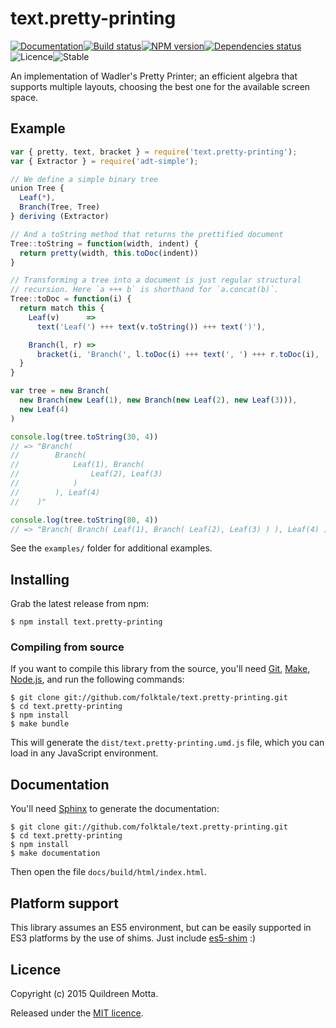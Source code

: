 text.pretty-printing
====================

[![Documentation](https://readthedocs.org/projects/textpretty-printing/badge/?version=latest&style=flat-square)](https://textpretty-printing.readthedocs.org/en/latest)[![Build status](https://img.shields.io/travis/folktale/text.pretty-printing/master.svg?style=flat-square)](https://travis-ci.org/folktale/text.pretty-printing)[![NPM version](https://img.shields.io/npm/v/text.pretty-printing.svg?style=flat-square)](https://npmjs.org/package/text.pretty-printing)[![Dependencies status](https://img.shields.io/david/folktale/text.pretty-printing.svg?style=flat-square)](https://david-dm.org/folktale/text.pretty-printing)![Licence](https://img.shields.io/npm/l/text.pretty-printing.svg?style=flat-square&label=licence)![Stable](https://img.shields.io/badge/stability-stable-green.svg?style=flat-square)


An implementation of Wadler's Pretty Printer; an efficient algebra that
supports multiple layouts, choosing the best one for the available screen
space.


## Example

```js
var { pretty, text, bracket } = require('text.pretty-printing');
var { Extractor } = require('adt-simple');

// We define a simple binary tree
union Tree {
  Leaf(*),
  Branch(Tree, Tree)
} deriving (Extractor)

// And a toString method that returns the prettified document
Tree::toString = function(width, indent) {
  return pretty(width, this.toDoc(indent))
}

// Transforming a tree into a document is just regular structural
// recursion. Here `a +++ b` is shorthand for `a.concat(b)`.
Tree::toDoc = function(i) {
  return match this {
    Leaf(v)      =>
      text('Leaf(') +++ text(v.toString()) +++ text(')'),

    Branch(l, r) =>
      bracket(i, 'Branch(', l.toDoc(i) +++ text(', ') +++ r.toDoc(i), ')')
  }
}

var tree = new Branch(
  new Branch(new Leaf(1), new Branch(new Leaf(2), new Leaf(3))),
  new Leaf(4)
)

console.log(tree.toString(30, 4))
// => "Branch(
//        Branch(
//            Leaf(1), Branch(
//                Leaf(2), Leaf(3)
//            )
//        ), Leaf(4)
//    )"

console.log(tree.toString(80, 4))
// => "Branch( Branch( Leaf(1), Branch( Leaf(2), Leaf(3) ) ), Leaf(4) )"
```

See the `examples/` folder for additional examples.


## Installing

Grab the latest release from npm:

    $ npm install text.pretty-printing


### Compiling from source

If you want to compile this library from the source, you'll need [Git][],
[Make][], [Node.js][], and run the following commands:

    $ git clone git://github.com/folktale/text.pretty-printing.git
    $ cd text.pretty-printing
    $ npm install
    $ make bundle
    
This will generate the `dist/text.pretty-printing.umd.js` file, which you can load in
any JavaScript environment.

    
## Documentation

You'll need [Sphinx][] to generate the documentation:

    $ git clone git://github.com/folktale/text.pretty-printing.git
    $ cd text.pretty-printing
    $ npm install
    $ make documentation

Then open the file `docs/build/html/index.html`.


## Platform support

This library assumes an ES5 environment, but can be easily supported in ES3
platforms by the use of shims. Just include [es5-shim][] :)


## Licence

Copyright (c) 2015 Quildreen Motta.

Released under the [MIT licence](https://github.com/folktale/text.pretty-printing/blob/master/LICENCE).

<!-- links -->
[Fantasy Land]: https://github.com/fantasyland/fantasy-land
[Browserify]: http://browserify.org/
[Git]: http://git-scm.com/
[Make]: http://www.gnu.org/software/make/
[Node.js]: http://nodejs.org/
[es5-shim]: https://github.com/kriskowal/es5-shim
[Sphinx]: http://sphinx-doc.org/

